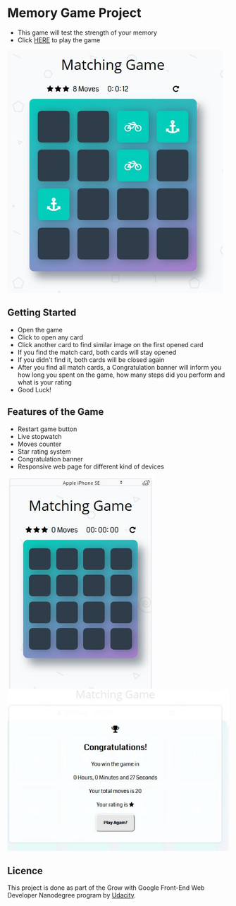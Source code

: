 # Memory Game Project

- This game will test the strength of your memory
- Click [HERE](https://goo.gl/A5yJcg) to play the game

![Memory Game](img/MemoryGame1.JPG)

## Getting Started

- Open the game
- Click to open any card
- Click another card to find similar image on the first opened card 
- If  you find the match card, both cards will stay opened
- If you didn't find it, both cards will be closed again
- After you find all match cards, a Congratulation banner will inform you how long you spent on the game, how many steps did you perform and what is your rating
- Good Luck!
  
## Features of the Game

- Restart game button
- Live stopwatch
- Moves counter
- Star rating system
- Congratulation banner
- Responsive web page for different kind of devices

![Responsive Web](img/MemoryGame2.JPG)
![Congratulation](img/MemoryGame3.JPG)

## Licence

This project is done as part of the Grow with Google Front-End Web Developer Nanodegree program by [Udacity](https://www.udacity.com).
